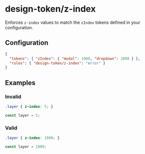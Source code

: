 # design-token/z-index

Enforces `z-index` values to match the `zIndex` tokens defined in your configuration.

## Configuration

```json
{
  "tokens": { "zIndex": { "modal": 1000, "dropdown": 2000 } },
  "rules": { "design-token/z-index": "error" }
}
```

## Examples

### Invalid

```css
.layer { z-index: 5; }
```

```ts
const layer = 5;
```

### Valid

```css
.layer { z-index: 1000; }
```

```ts
const layer = 1000;
```
